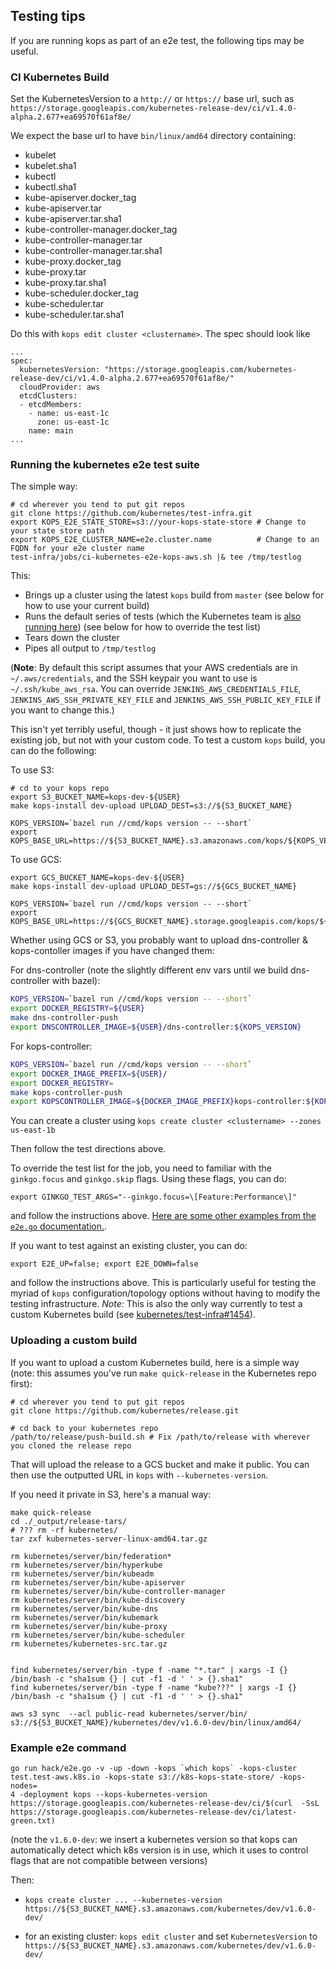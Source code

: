 ## Testing tips

If you are running kops as part of an e2e test, the following tips may be useful.

### CI Kubernetes Build

Set the KubernetesVersion to a `http://` or `https://` base url, such as `https://storage.googleapis.com/kubernetes-release-dev/ci/v1.4.0-alpha.2.677+ea69570f61af8e/`

We expect the base url to have `bin/linux/amd64` directory containing:

* kubelet
* kubelet.sha1
* kubectl
* kubectl.sha1
* kube-apiserver.docker_tag
* kube-apiserver.tar
* kube-apiserver.tar.sha1
* kube-controller-manager.docker_tag
* kube-controller-manager.tar
* kube-controller-manager.tar.sha1
* kube-proxy.docker_tag
* kube-proxy.tar
* kube-proxy.tar.sha1
* kube-scheduler.docker_tag
* kube-scheduler.tar
* kube-scheduler.tar.sha1


Do this with `kops edit cluster <clustername>`.  The spec should look like

```
...
spec:
  kubernetesVersion: "https://storage.googleapis.com/kubernetes-release-dev/ci/v1.4.0-alpha.2.677+ea69570f61af8e/"
  cloudProvider: aws
  etcdClusters:
  - etcdMembers:
    - name: us-east-1c
      zone: us-east-1c
    name: main
...
```


### Running the kubernetes e2e test suite

The simple way:

```
# cd wherever you tend to put git repos
git clone https://github.com/kubernetes/test-infra.git
export KOPS_E2E_STATE_STORE=s3://your-kops-state-store # Change to your state store path
export KOPS_E2E_CLUSTER_NAME=e2e.cluster.name          # Change to an FQDN for your e2e cluster name
test-infra/jobs/ci-kubernetes-e2e-kops-aws.sh |& tee /tmp/testlog
```

This:
* Brings up a cluster using the latest `kops` build from `master` (see below for how to use your current build)
* Runs the default series of tests (which the Kubernetes team is [also
running here](https://k8s-testgrid.appspot.com/google-aws#kops-aws)) (see below for how to override the test list)
* Tears down the cluster
* Pipes all output to `/tmp/testlog`

(**Note**: By default this script assumes that your AWS credentials are in
`~/.aws/credentials`, and the SSH keypair you want to use is
`~/.ssh/kube_aws_rsa`. You can override `JENKINS_AWS_CREDENTIALS_FILE`,
`JENKINS_AWS_SSH_PRIVATE_KEY_FILE` and `JENKINS_AWS_SSH_PUBLIC_KEY_FILE` if you
want to change this.)

This isn't yet terribly useful, though - it just shows how to replicate the
existing job, but not with your custom code. To test a custom `kops` build, you
can do the following:

To use S3:
```
# cd to your kops repo
export S3_BUCKET_NAME=kops-dev-${USER}
make kops-install dev-upload UPLOAD_DEST=s3://${S3_BUCKET_NAME}

KOPS_VERSION=`bazel run //cmd/kops version -- --short`
export KOPS_BASE_URL=https://${S3_BUCKET_NAME}.s3.amazonaws.com/kops/${KOPS_VERSION}/
```

To use GCS:
```
export GCS_BUCKET_NAME=kops-dev-${USER}
make kops-install dev-upload UPLOAD_DEST=gs://${GCS_BUCKET_NAME}

KOPS_VERSION=`bazel run //cmd/kops version -- --short`
export KOPS_BASE_URL=https://${GCS_BUCKET_NAME}.storage.googleapis.com/kops/${KOPS_VERSION}/
```

Whether using GCS or S3, you probably want to upload dns-controller &
kops-contoller images if you have changed them:

For dns-controller (note the slightly different env vars until we build
dns-controller with bazel):

```bash
KOPS_VERSION=`bazel run //cmd/kops version -- --short`
export DOCKER_REGISTRY=${USER}
make dns-controller-push
export DNSCONTROLLER_IMAGE=${USER}/dns-controller:${KOPS_VERSION}
```

For kops-controller:

```bash
KOPS_VERSION=`bazel run //cmd/kops version -- --short`
export DOCKER_IMAGE_PREFIX=${USER}/
export DOCKER_REGISTRY=
make kops-controller-push
export KOPSCONTROLLER_IMAGE=${DOCKER_IMAGE_PREFIX}kops-controller:${KOPS_VERSION}
```

You can create a cluster using `kops create cluster <clustername> --zones us-east-1b`

Then follow the test directions above.

To override the test list for the job, you need to familiar with the
`ginkgo.focus` and `ginkgo.skip`
flags. Using these flags, you can do:

```
export GINKGO_TEST_ARGS="--ginkgo.focus=\[Feature:Performance\]"
```

and follow the instructions above. [Here are some other examples from the `e2e.go` documentation.](https://github.com/kubernetes/community/blob/master/contributors/devel/sig-testing/e2e-tests.md).

If you want to test against an existing cluster, you can do:

```
export E2E_UP=false; export E2E_DOWN=false
```

and follow the instructions above. This is particularly useful for testing the
myriad of `kops` configuration/topology options without having to modify the
testing infrastructure. *Note:* This is also the only way currently to test a
custom Kubernetes build
(see
[kubernetes/test-infra#1454](https://github.com/kubernetes/test-infra/issues/1454)).


### Uploading a custom build

If you want to upload a custom Kubernetes build, here is a simple way (note:
this assumes you've run `make quick-release` in the Kubernetes repo first):


```
# cd wherever you tend to put git repos
git clone https://github.com/kubernetes/release.git

# cd back to your kubernetes repo
/path/to/release/push-build.sh # Fix /path/to/release with wherever you cloned the release repo
```

That will upload the release to a GCS bucket and make it public. You can then
use the outputted URL in `kops` with `--kubernetes-version`.

If you need it private in S3, here's a manual way:

```
make quick-release
cd ./_output/release-tars/
# ??? rm -rf kubernetes/
tar zxf kubernetes-server-linux-amd64.tar.gz

rm kubernetes/server/bin/federation*
rm kubernetes/server/bin/hyperkube
rm kubernetes/server/bin/kubeadm
rm kubernetes/server/bin/kube-apiserver
rm kubernetes/server/bin/kube-controller-manager
rm kubernetes/server/bin/kube-discovery
rm kubernetes/server/bin/kube-dns
rm kubernetes/server/bin/kubemark
rm kubernetes/server/bin/kube-proxy
rm kubernetes/server/bin/kube-scheduler
rm kubernetes/kubernetes-src.tar.gz


find kubernetes/server/bin -type f -name "*.tar" | xargs -I {} /bin/bash -c "sha1sum {} | cut -f1 -d ' ' > {}.sha1"
find kubernetes/server/bin -type f -name "kube???" | xargs -I {} /bin/bash -c "sha1sum {} | cut -f1 -d ' ' > {}.sha1"

aws s3 sync  --acl public-read kubernetes/server/bin/ s3://${S3_BUCKET_NAME}/kubernetes/dev/v1.6.0-dev/bin/linux/amd64/
```

### Example e2e command

```
go run hack/e2e.go -v -up -down -kops `which kops` -kops-cluster test.test-aws.k8s.io -kops-state s3://k8s-kops-state-store/ -kops-nodes=
4 -deployment kops --kops-kubernetes-version https://storage.googleapis.com/kubernetes-release-dev/ci/$(curl  -SsL https://storage.googleapis.com/kubernetes-release-dev/ci/latest-green.txt)
```

(note the `v1.6.0-dev`: we insert a kubernetes version so that kops can
automatically detect which k8s version is in use, which it uses to control
flags that are not compatible between versions)

Then:

* `kops create cluster ... --kubernetes-version https://${S3_BUCKET_NAME}.s3.amazonaws.com/kubernetes/dev/v1.6.0-dev/`

* for an existing cluster: `kops edit cluster` and set `KubernetesVersion` to `https://${S3_BUCKET_NAME}.s3.amazonaws.com/kubernetes/dev/v1.6.0-dev/`
